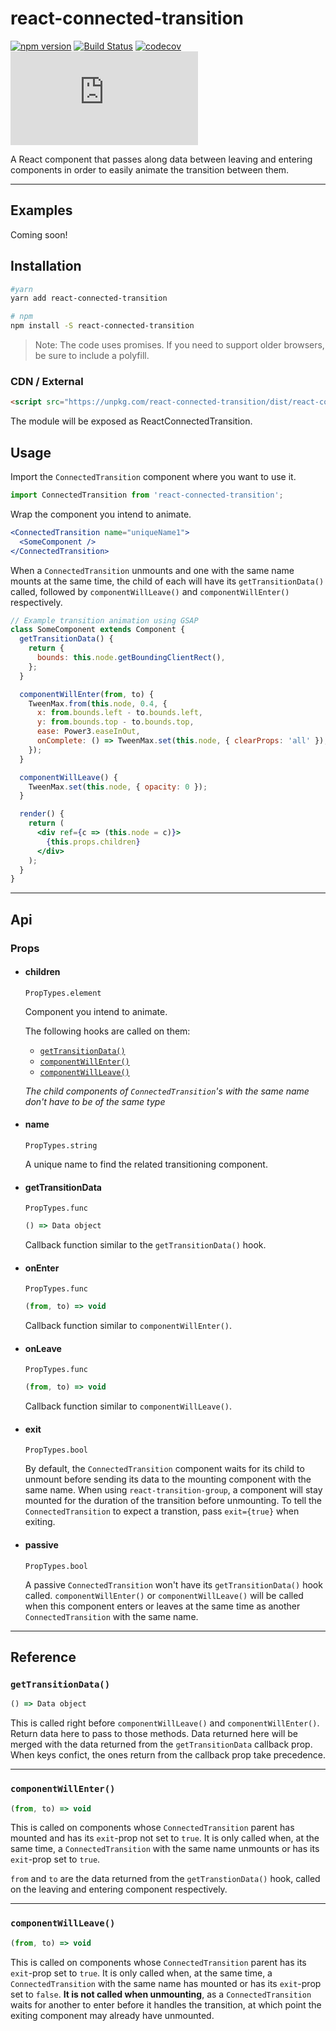 # react-connected-transition

[![npm version](https://badge.fury.io/js/react-connected-transition.svg)](https://badge.fury.io/js/react-connected-transition)
[![Build Status](https://travis-ci.org/onnovisser/react-connected-transition.svg?branch=master)](https://travis-ci.org/onnovisser/react-connected-transition)
[![codecov](https://codecov.io/gh/onnovisser/react-connected-transition/branch/master/graph/badge.svg)](https://codecov.io/gh/onnovisser/react-connected-transition)
![gzip size](http://img.badgesize.io/https://unpkg.com/react-connected-transition/dist/react-connected-transition.js?compression=gzip&label=gzip%20size)

A React component that passes along data between leaving and entering components in order to easily animate the transition between them.

* * *

## Examples

Coming soon!

## Installation

```bash
#yarn
yarn add react-connected-transition

# npm
npm install -S react-connected-transition
```

> Note: The code uses promises. If you need to support older browsers, be sure to include a polyfill.

### CDN / External
```html
<script src="https://unpkg.com/react-connected-transition/dist/react-connected-transition.umd.js"></script>
```
The module will be exposed as ReactConnectedTransition.

## Usage

Import the `ConnectedTransition` component where you want to use it.

```js
import ConnectedTransition from 'react-connected-transition';
```

Wrap the component you intend to animate.

```jsx
<ConnectedTransition name="uniqueName1">
  <SomeComponent />
</ConnectedTransition>
```

When a `ConnectedTransition` unmounts and one with the same name mounts at the same time, the child of each will have its `getTransitionData()` called, followed by `componentWillLeave()` and `componentWillEnter()` respectively.


```jsx
// Example transition animation using GSAP
class SomeComponent extends Component {
  getTransitionData() {
    return {
      bounds: this.node.getBoundingClientRect(),
    };
  }

  componentWillEnter(from, to) {
    TweenMax.from(this.node, 0.4, {
      x: from.bounds.left - to.bounds.left,
      y: from.bounds.top - to.bounds.top,
      ease: Power3.easeInOut,
      onComplete: () => TweenMax.set(this.node, { clearProps: 'all' }),
    });
  }

  componentWillLeave() {
    TweenMax.set(this.node, { opacity: 0 });
  }

  render() {
    return (
      <div ref={c => (this.node = c)}>
        {this.props.children}
      </div>
    );
  }
}
```

* * *

## Api

### Props

* #### children
  `PropTypes.element`
  
  Component you intend to animate.

  The following hooks are called on them:

   - [`getTransitionData()`](#gettransitiondata)
   - [`componentWillEnter()`](#componentwillenter) 
   - [`componentWillLeave()`](#componentwillleave)

  *The child components of `ConnectedTransition`'s with the same name don't have to be of the same type*

* #### name
  
  `PropTypes.string`

  A unique name to find the related transitioning component.

* #### getTransitionData
  
  `PropTypes.func`

  ```js
  () => Data object
  ```

  Callback function similar to the `getTransitionData()` hook.

* #### onEnter
  
  `PropTypes.func`

  ```js
  (from, to) => void
  ```

  Callback function similar to `componentWillEnter()`.

* #### onLeave
  
  `PropTypes.func`

  ```js
  (from, to) => void
  ```

  Callback function similar to `componentWillLeave()`.

* #### exit
  
  `PropTypes.bool`

  By default, the `ConnectedTransition` component waits for its child to unmount before sending its data to the mounting component with the same name. When using `react-transition-group`, a component will stay mounted for the duration of the transition before unmounting. To tell the `ConnectedTransition` to expect a transtion, pass `exit={true}` when exiting.

* #### passive
  
  `PropTypes.bool`

  A passive `ConnectedTransition` won't have its `getTransitionData()` hook called. `componentWillEnter()` or `componentWillLeave()` will be called when this component enters or leaves at the same time as another `ConnectedTransition` with the same name.

* * *

## Reference

### `getTransitionData()`

```js
() => Data object
```

This is called right before `componentWillLeave()` and `componentWillEnter()`. Return data here to pass to those methods. Data returned here will be merged with the data returned from the `getTransitionData` callback prop. When keys confict, the ones return from the callback prop take precedence.

* * *

### `componentWillEnter()`

```js
(from, to) => void
```

This is called on components whose `ConnectedTransition` parent has mounted and has its `exit`-prop not set to `true`. It is only called when, at the same time, a `ConnectedTransition` with the same name unmounts or has its `exit`-prop set to `true`.

`from` and `to` are the data returned from the `getTranstionData()` hook, called on the leaving and entering component respectively.

* * *

### `componentWillLeave()`

```js
(from, to) => void
```

This is called on components whose `ConnectedTransition` parent has its `exit`-prop set to `true`. It is only called when, at the same time, a `ConnectedTransition` with the same name has mounted or has its `exit`-prop set to `false`. **It is not called when unmounting**, as a `ConnectedTransition` waits for another to enter before it handles the transition, at which point the exiting component may already have unmounted.
